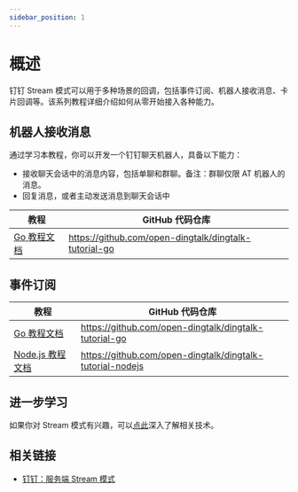 ```yaml
---
sidebar_position: 1
---
```



# 概述

钉钉 Stream 模式可以用于多种场景的回调，包括事件订阅、机器人接收消息、卡片回调等。该系列教程详细介绍如何从零开始接入各种能力。

## 机器人接收消息

通过学习本教程，你可以开发一个钉钉聊天机器人，具备以下能力：

* 接收聊天会话中的消息内容，包括单聊和群聊。备注：群聊仅限 AT 机器人的消息。
* 回复消息，或者主动发送消息到聊天会话中

| 教程                                           | GitHub 代码仓库 |
|----------------------------------------------|---|
| [Go 教程文档](/docs/explore/tutorials/stream/bot/go) | https://github.com/open-dingtalk/dingtalk-tutorial-go |

## 事件订阅

| 教程                                                          | GitHub 代码仓库                                               |
|-------------------------------------------------------------|-----------------------------------------------------------|
| [Go 教程文档](/docs/explore/tutorials/stream/event/go)      | https://github.com/open-dingtalk/dingtalk-tutorial-go     |
| [Node.js 教程文档](/docs/explore/tutorials/stream/event/nodejs) | https://github.com/open-dingtalk/dingtalk-tutorial-nodejs |


## 进一步学习

如果你对 Stream 模式有兴趣，可以[点此](/docs/learn/stream/overview)深入了解相关技术。

## 相关链接

* [钉钉：服务端 Stream 模式](https://open.dingtalk.com/document/resourcedownload/introduction-to-stream-mode)
